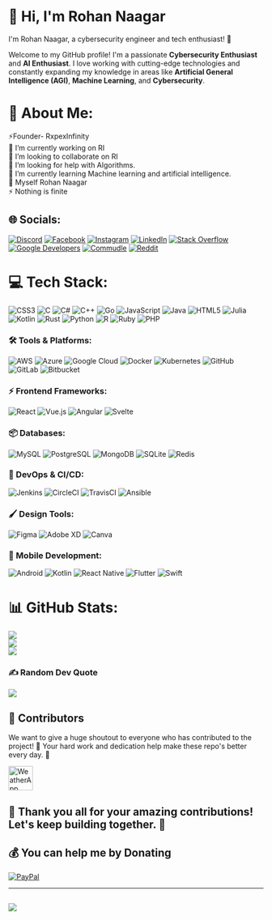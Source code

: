 # 👋 Hi, I'm Rohan Naagar    
I'm Rohan Naagar, a cybersecurity engineer and tech enthusiast! 🚀


Welcome to my GitHub profile! I'm a passionate **Cybersecurity Enthusiast** and **AI Enthusiast**. I love working with cutting-edge technologies and constantly expanding my knowledge in areas like **Artificial General Intelligence (AGI)**, **Machine Learning**, and **Cybersecurity**. 

# 💫 About Me:
⚡Founder- RxpexInfinity<br>🔭 I’m currently working on RI<br>👯 I’m looking to collaborate on RI<br>🤝 I’m looking for help with Algorithms.<br>🌱 I’m currently learning Machine learning and artificial intelligence.<br>💬 Myself Rohan Naagar<br>⚡ Nothing is finite


## 🌐 Socials:
[![Discord](https://img.shields.io/badge/Discord-%237289DA.svg?logo=discord&logoColor=white)](https://discord.gg/5MqMm78b)  [![Facebook](https://img.shields.io/badge/Facebook-%231877F2.svg?logo=Facebook&logoColor=white)](https://www.facebook.com/chrohangurjar)  [![Instagram](https://img.shields.io/badge/Instagram-%23E4405F.svg?logo=Instagram&logoColor=white)](https://www.instagram.com/chrohangurjar1/)  [![LinkedIn](https://img.shields.io/badge/LinkedIn-%230077B5.svg?logo=linkedin&logoColor=white)](https://www.linkedin.com/in/rohan-naagar-779310322/)  [![Stack Overflow](https://img.shields.io/badge/Stack%20Overflow-F58025.svg?logo=stackoverflow&logoColor=white)](https://stackoverflow.com/users/28312314/rohan)  [![Google Developers](https://img.shields.io/badge/Google%20Developers-%234285F4.svg?logo=google&logoColor=white)](https://developers.google.com/profile/u/Chrohangurjar)  [![Commudle](https://img.shields.io/badge/Commudle-%23F9A602.svg?logo=google-chrome&logoColor=white)](https://www.commudle.com/users/chrohangurjar)  [![Reddit](https://img.shields.io/badge/Reddit-%23FF4500.svg?logo=reddit&logoColor=white)](https://www.reddit.com/user/chrohangurjar/)  


# 💻 Tech Stack:
![CSS3](https://img.shields.io/badge/css3-%231572B6.svg?style=for-the-badge&logo=css3&logoColor=white)  ![C](https://img.shields.io/badge/c-%2300599C.svg?style=for-the-badge&logo=c&logoColor=white)  ![C#](https://img.shields.io/badge/c%23-%23239120.svg?style=for-the-badge&logo=csharp&logoColor=white)  ![C++](https://img.shields.io/badge/c++-%2300599C.svg?style=for-the-badge&logo=c%2B%2B&logoColor=white)  ![Go](https://img.shields.io/badge/go-%2300ADD8.svg?style=for-the-badge&logo=go&logoColor=white)  ![JavaScript](https://img.shields.io/badge/javascript-%23323330.svg?style=for-the-badge&logo=javascript&logoColor=%23F7DF1E) ![Java](https://img.shields.io/badge/java-%23ED8B00.svg?style=for-the-badge&logo=openjdk&logoColor=white)  ![HTML5](https://img.shields.io/badge/html5-%23E34F26.svg?style=for-the-badge&logo=html5&logoColor=white)  ![Julia](https://img.shields.io/badge/-Julia-9558B2?style=for-the-badge&logo=julia&logoColor=white)  ![Kotlin](https://img.shields.io/badge/kotlin-%237F52FF.svg?style=for-the-badge&logo=kotlin&logoColor=white)  ![Rust](https://img.shields.io/badge/rust-%23000000.svg?style=for-the-badge&logo=rust&logoColor=white)  ![Python](https://img.shields.io/badge/python-3670A0?style=for-the-badge&logo=python&logoColor=ffdd54)  ![R](https://img.shields.io/badge/r-%23276DC3.svg?style=for-the-badge&logo=r&logoColor=white)  ![Ruby](https://img.shields.io/badge/ruby-%23CC342D.svg?style=for-the-badge&logo=ruby&logoColor=white)  ![PHP](https://img.shields.io/badge/php-%23777BB4.svg?style=for-the-badge&logo=php&logoColor=white)  

### 🛠️ Tools & Platforms:
![AWS](https://img.shields.io/badge/AWS-%23FF9900.svg?style=for-the-badge&logo=amazon-aws&logoColor=white)  ![Azure](https://img.shields.io/badge/azure-%230072C6.svg?style=for-the-badge&logo=microsoftazure&logoColor=white)  ![Google Cloud](https://img.shields.io/badge/GoogleCloud-%234285F4.svg?style=for-the-badge&logo=google-cloud&logoColor=white)  ![Docker](https://img.shields.io/badge/Docker-%230db7ed.svg?style=for-the-badge&logo=docker&logoColor=white)  ![Kubernetes](https://img.shields.io/badge/Kubernetes-%23326ce5.svg?style=for-the-badge&logo=kubernetes&logoColor=white)  ![GitHub](https://img.shields.io/badge/github-%23121011.svg?style=for-the-badge&logo=github&logoColor=white)  ![GitLab](https://img.shields.io/badge/gitlab-%23181717.svg?style=for-the-badge&logo=gitlab&logoColor=white)  ![Bitbucket](https://img.shields.io/badge/bitbucket-%230047B3.svg?style=for-the-badge&logo=bitbucket&logoColor=white)  

### ⚡ Frontend Frameworks:
![React](https://img.shields.io/badge/react-%2320232a.svg?style=for-the-badge&logo=react&logoColor=%2361DAFB)  ![Vue.js](https://img.shields.io/badge/vuejs-%2335495e.svg?style=for-the-badge&logo=vue-dot-js&logoColor=%234FC08D)  ![Angular](https://img.shields.io/badge/angular-%23DD0031.svg?style=for-the-badge&logo=angular&logoColor=white)  ![Svelte](https://img.shields.io/badge/svelte-%23FF3E00.svg?style=for-the-badge&logo=svelte&logoColor=white)  

### 📦 Databases:
![MySQL](https://img.shields.io/badge/mysql-4479A1.svg?style=for-the-badge&logo=mysql&logoColor=white)  ![PostgreSQL](https://img.shields.io/badge/postgresql-%23316192.svg?style=for-the-badge&logo=postgresql&logoColor=white)  ![MongoDB](https://img.shields.io/badge/MongoDB-%2347A248.svg?style=for-the-badge&logo=mongodb&logoColor=white)  ![SQLite](https://img.shields.io/badge/sqlite-%2307405e.svg?style=for-the-badge&logo=sqlite&logoColor=white)  ![Redis](https://img.shields.io/badge/redis-%23DC382D.svg?style=for-the-badge&logo=redis&logoColor=white)  

### 🚀 DevOps & CI/CD:
![Jenkins](https://img.shields.io/badge/Jenkins-%23D24939.svg?style=for-the-badge&logo=jenkins&logoColor=white)  ![CircleCI](https://img.shields.io/badge/CircleCI-%23343434.svg?style=for-the-badge&logo=circleci&logoColor=white)  ![TravisCI](https://img.shields.io/badge/TravisCI-%233EAAAF.svg?style=for-the-badge&logo=travisci&logoColor=white)  ![Ansible](https://img.shields.io/badge/Ansible-%23EE0000.svg?style=for-the-badge&logo=ansible&logoColor=white)  

### 🖌️ Design Tools:
![Figma](https://img.shields.io/badge/figma-%23F24E1E.svg?style=for-the-badge&logo=figma&logoColor=white)  ![Adobe XD](https://img.shields.io/badge/Adobe%20XD-FF61F6.svg?style=for-the-badge&logo=adobe-xd&logoColor=white)  ![Canva](https://img.shields.io/badge/Canva-%2300C4CC.svg?style=for-the-badge&logo=Canva&logoColor=white)  

### 📱 Mobile Development:
![Android](https://img.shields.io/badge/android-%23FF9900.svg?style=for-the-badge&logo=android&logoColor=white)  ![Kotlin](https://img.shields.io/badge/kotlin-%237F52FF.svg?style=for-the-badge&logo=kotlin&logoColor=white)  ![React Native](https://img.shields.io/badge/react_native-%2320232a.svg?style=for-the-badge&logo=react&logoColor=%2361DAFB)  ![Flutter](https://img.shields.io/badge/Flutter-%2302569B.svg?style=for-the-badge&logo=flutter&logoColor=white)  ![Swift](https://img.shields.io/badge/swift-%23FA7343.svg?style=for-the-badge&logo=swift&logoColor=white)  

# 📊 GitHub Stats:
![](https://github-readme-stats.vercel.app/api?username=chrohangurjar&theme=flag-india&hide_border=false&include_all_commits=false&count_private=false)<br/>
![](https://github-readme-streak-stats.herokuapp.com/?user=chrohangurjar&theme=flag-india&hide_border=false)<br/>
![](https://github-readme-stats.vercel.app/api/top-langs/?username=chrohangurjar&theme=flag-india&hide_border=false&include_all_commits=false&count_private=false&layout=compact)

### ✍️ Random Dev Quote
![](https://quotes-github-readme.vercel.app/api?type=horizontal&theme=radical)









## 🌟 Contributors

We want to give a huge shoutout to everyone who has contributed to the project! 🙌 Your hard work and dedication help make these repo's better every day. 💪

<a href="https://github.com/chrohangurjar/WeatherApp/graphs/contributors">
  <img alt="WeatherApp contributors" height='48' src="https://contrib.rocks/image?repo=chrohangurjar/RustWeatherApp&columns=24" />
</a>

🎉 Thank you all for your amazing contributions! Let's keep building together. 🚀
---

  ## 💰 You can help me by Donating
  [![PayPal](https://img.shields.io/badge/PayPal-00457C?style=for-the-badge&logo=paypal&logoColor=white)](https://paypal.me/RohanNaagar) 

  
<!-- Proudly created with GPRM ( https://gprm.itsvg.in ) -->
---
[![](https://visitcount.itsvg.in/api?id=chrohangurjar&icon=2&color=0)](https://visitcount.itsvg.in)
---
